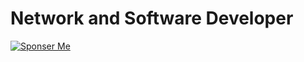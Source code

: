# Network and Software Developer
[![Sponser Me](https://img.shields.io/static/v1?label=Sponsor%200xab3d&message=%E2%9D%A4&logo=GitHub)](https://github.com/sponsors/0xab3d/)
